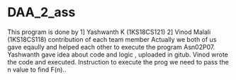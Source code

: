 # DAA_2_ass
This program is done by 
1] Yashwanth K  (1KS18CS121)
2] Vinod Malali (1KS18CS118)
contribution of each team member 
     Actually we both of us gave eqaully and helped each other to execute the program Asn02P07.
           Yashwanth gave idea about code and logic , uploaded in gitub.
           Vinod wrote the code and executed.
Instruction to execute the prog
      we need to pass the n value to find F(n)..
 
